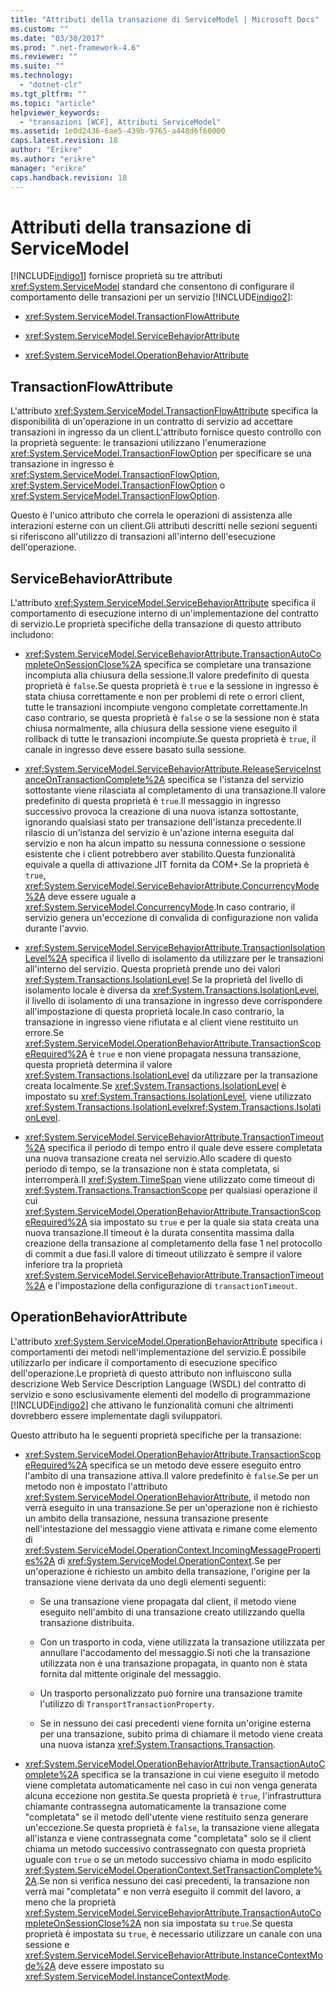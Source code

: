 ```yaml
---
title: "Attributi della transazione di ServiceModel | Microsoft Docs"
ms.custom: ""
ms.date: "03/30/2017"
ms.prod: ".net-framework-4.6"
ms.reviewer: ""
ms.suite: ""
ms.technology: 
  - "dotnet-clr"
ms.tgt_pltfrm: ""
ms.topic: "article"
helpviewer_keywords: 
  - "transazioni [WCF], Attributi ServiceModel"
ms.assetid: 1e0d2436-6ae5-439b-9765-a448d6f60000
caps.latest.revision: 18
author: "Erikre"
ms.author: "erikre"
manager: "erikre"
caps.handback.revision: 18
---
```

# Attributi della transazione di ServiceModel
[!INCLUDE[indigo1](../../../../includes/indigo1-md.md)] fornisce proprietà su tre attributi <xref:System.ServiceModel> standard che consentono di configurare il comportamento delle transazioni per un servizio [!INCLUDE[indigo2](../../../../includes/indigo2-md.md)]:  
  
-   <xref:System.ServiceModel.TransactionFlowAttribute>  
  
-   <xref:System.ServiceModel.ServiceBehaviorAttribute>  
  
-   <xref:System.ServiceModel.OperationBehaviorAttribute>  
  
## TransactionFlowAttribute  
 L'attributo <xref:System.ServiceModel.TransactionFlowAttribute> specifica la disponibilità di un'operazione in un contratto di servizio ad accettare transazioni in ingresso da un client.L'attributo fornisce questo controllo con la proprietà seguente: le transazioni utilizzano l'enumerazione <xref:System.ServiceModel.TransactionFlowOption> per specificare se una transazione in ingresso è <xref:System.ServiceModel.TransactionFlowOption>, <xref:System.ServiceModel.TransactionFlowOption> o <xref:System.ServiceModel.TransactionFlowOption>.  
  
 Questo è l'unico attributo che correla le operazioni di assistenza alle interazioni esterne con un client.Gli attributi descritti nelle sezioni seguenti si riferiscono all'utilizzo di transazioni all'interno dell'esecuzione dell'operazione.  
  
## ServiceBehaviorAttribute  
 L'attributo <xref:System.ServiceModel.ServiceBehaviorAttribute> specifica il comportamento di esecuzione interno di un'implementazione del contratto di servizio.Le proprietà specifiche della transazione di questo attributo includono:  
  
-   <xref:System.ServiceModel.ServiceBehaviorAttribute.TransactionAutoCompleteOnSessionClose%2A> specifica se completare una transazione incompiuta alla chiusura della sessione.Il valore predefinito di questa proprietà è `false`.Se questa proprietà è `true` e la sessione in ingresso è stata chiusa correttamente e non per problemi di rete o errori client, tutte le transazioni incompiute vengono completate correttamente.In caso contrario, se questa proprietà è `false` o se la sessione non è stata chiusa normalmente, alla chiusura della sessione viene eseguito il rollback di tutte le transazioni incompiute.Se questa proprietà è `true`, il canale in ingresso deve essere basato sulla sessione.  
  
-   <xref:System.ServiceModel.ServiceBehaviorAttribute.ReleaseServiceInstanceOnTransactionComplete%2A> specifica se l'istanza del servizio sottostante viene rilasciata al completamento di una transazione.Il valore predefinito di questa proprietà è `true`.Il messaggio in ingresso successivo provoca la creazione di una nuova istanza sottostante, ignorando qualsiasi stato per transazione dell'istanza precedente.Il rilascio di un'istanza del servizio è un'azione interna eseguita dal servizio e non ha alcun impatto su nessuna connessione o sessione esistente che i client potrebbero aver stabilito.Questa funzionalità equivale a quella di attivazione JIT fornita da COM\+.Se la proprietà è `true`, <xref:System.ServiceModel.ServiceBehaviorAttribute.ConcurrencyMode%2A> deve essere uguale a <xref:System.ServiceModel.ConcurrencyMode>.In caso contrario, il servizio genera un'eccezione di convalida di configurazione non valida durante l'avvio.  
  
-   <xref:System.ServiceModel.ServiceBehaviorAttribute.TransactionIsolationLevel%2A> specifica il livello di isolamento da utilizzare per le transazioni all'interno del servizio. Questa proprietà prende uno dei valori <xref:System.Transactions.IsolationLevel>.Se la proprietà del livello di isolamento locale è diversa da <xref:System.Transactions.IsolationLevel>, il livello di isolamento di una transazione in ingresso deve corrispondere all'impostazione di questa proprietà locale.In caso contrario, la transazione in ingresso viene rifiutata e al client viene restituito un errore.Se <xref:System.ServiceModel.OperationBehaviorAttribute.TransactionScopeRequired%2A> è `true` e non viene propagata nessuna transazione, questa proprietà determina il valore <xref:System.Transactions.IsolationLevel> da utilizzare per la transazione creata localmente.Se <xref:System.Transactions.IsolationLevel> è impostato su <xref:System.Transactions.IsolationLevel>, viene utilizzato <xref:System.Transactions.IsolationLevel><xref:System.Transactions.IsolationLevel>.  
  
-   <xref:System.ServiceModel.ServiceBehaviorAttribute.TransactionTimeout%2A> specifica il periodo di tempo entro il quale deve essere completata una nuova transazione creata nel servizio.Allo scadere di questo periodo di tempo, se la transazione non è stata completata, si interromperà.Il <xref:System.TimeSpan> viene utilizzato come timeout di <xref:System.Transactions.TransactionScope> per qualsiasi operazione il cui <xref:System.ServiceModel.OperationBehaviorAttribute.TransactionScopeRequired%2A> sia impostato su `true` e per la quale sia stata creata una nuova transazione.Il timeout è la durata consentita massima dalla creazione della transazione al completamento della fase 1 nel protocollo di commit a due fasi.Il valore di timeout utilizzato è sempre il valore inferiore tra la proprietà <xref:System.ServiceModel.ServiceBehaviorAttribute.TransactionTimeout%2A> e l'impostazione della configurazione di `transactionTimeout`.  
  
## OperationBehaviorAttribute  
 L'attributo <xref:System.ServiceModel.OperationBehaviorAttribute> specifica i comportamenti dei metodi nell'implementazione del servizio.È possibile utilizzarlo per indicare il comportamento di esecuzione specifico dell'operazione.Le proprietà di questo attributo non influiscono sulla descrizione Web Service Description Language \(WSDL\) del contratto di servizio e sono esclusivamente elementi del modello di programmazione [!INCLUDE[indigo2](../../../../includes/indigo2-md.md)] che attivano le funzionalità comuni che altrimenti dovrebbero essere implementate dagli sviluppatori.  
  
 Questo attributo ha le seguenti proprietà specifiche per la transazione:  
  
-   <xref:System.ServiceModel.OperationBehaviorAttribute.TransactionScopeRequired%2A> specifica se un metodo deve essere eseguito entro l'ambito di una transazione attiva.Il valore predefinito è `false`.Se per un metodo non è impostato l'attributo <xref:System.ServiceModel.OperationBehaviorAttribute>, il metodo non verrà eseguito in una transazione.Se per un'operazione non è richiesto un ambito della transazione, nessuna transazione presente nell'intestazione del messaggio viene attivata e rimane come elemento di <xref:System.ServiceModel.OperationContext.IncomingMessageProperties%2A> di <xref:System.ServiceModel.OperationContext>.Se per un'operazione è richiesto un ambito della transazione, l'origine per la transazione viene derivata da uno degli elementi seguenti:  
  
    -   Se una transazione viene propagata dal client, il metodo viene eseguito nell'ambito di una transazione creato utilizzando quella transazione distribuita.  
  
    -   Con un trasporto in coda, viene utilizzata la transazione utilizzata per annullare l'accodamento del messaggio.Si noti che la transazione utilizzata non è una transazione propagata, in quanto non è stata fornita dal mittente originale del messaggio.  
  
    -   Un trasporto personalizzato può fornire una transazione tramite l'utilizzo di `TransportTransactionProperty`.  
  
    -   Se in nessuno dei casi precedenti viene fornita un'origine esterna per una transazione, subito prima di chiamare il metodo viene creata una nuova istanza <xref:System.Transactions.Transaction>.  
  
-   <xref:System.ServiceModel.OperationBehaviorAttribute.TransactionAutoComplete%2A> specifica se la transazione in cui viene eseguito il metodo viene completata automaticamente nel caso in cui non venga generata alcuna eccezione non gestita.Se questa proprietà è `true`, l'infrastruttura chiamante contrassegna automaticamente la transazione come "completata" se il metodo dell'utente viene restituito senza generare un'eccezione.Se questa proprietà è `false`, la transazione viene allegata all'istanza e viene contrassegnata come "completata" solo se il client chiama un metodo successivo contrassegnato con questa proprietà uguale con `true` o se un metodo successivo chiama in modo esplicito <xref:System.ServiceModel.OperationContext.SetTransactionComplete%2A>.Se non si verifica nessuno dei casi precedenti, la transazione non verrà mai "completata" e non verrà eseguito il commit del lavoro, a meno che la proprietà <xref:System.ServiceModel.ServiceBehaviorAttribute.TransactionAutoCompleteOnSessionClose%2A> non sia impostata su `true`.Se questa proprietà è impostata su `true`, è necessario utilizzare un canale con una sessione e <xref:System.ServiceModel.ServiceBehaviorAttribute.InstanceContextMode%2A> deve essere impostato su <xref:System.ServiceModel.InstanceContextMode>.